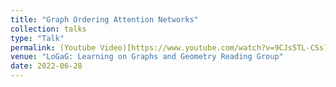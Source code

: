 ```yaml
---
title: "Graph Ordering Attention Networks"
collection: talks
type: "Talk"
permalink: (Youtube Video)[https://www.youtube.com/watch?v=9CJs5TL-CSs]
venue: "LoGaG: Learning on Graphs and Geometry Reading Group"
date: 2022-06-28
---
```


